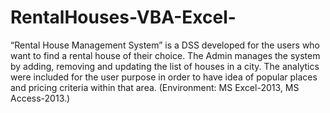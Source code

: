 # RentalHouses-VBA-Excel-
“Rental House Management System” is a DSS developed for the users who want to find a rental house of their choice. The Admin manages the system by adding, removing and updating the list of houses in a city. The analytics were included for the user purpose in order to have idea of popular places and pricing criteria within that area. (Environment: MS Excel-2013, MS Access-2013.)
